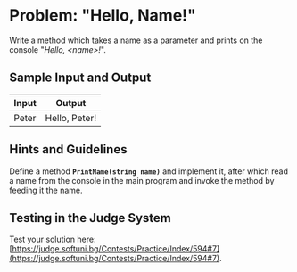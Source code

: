 # Problem: "Hello, Name!"

Write a method which takes a name as a parameter and prints on the console "*Hello, \<name\>!*".

## Sample Input and Output

| Input | Output |
| --- | --- |
|Peter|Hello, Peter!|

## Hints and Guidelines

Define a method **`PrintName(string name)`** and implement it, after which read a name from the console in the main program and invoke the method by feeding it the name.

## Testing in the Judge System

Test your solution here: [https://judge.softuni.bg/Contests/Practice/Index/594#7](https://judge.softuni.bg/Contests/Practice/Index/594#7).
